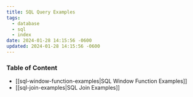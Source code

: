 ```yaml
---
title: SQL Query Examples
tags:
  - database
  - sql
  - index
date: 2024-01-28 14:15:56 -0600
updated: 2024-01-28 14:15:56 -0600
---
```


### Table of Content

* [[sql-window-function-examples|SQL Window Function Examples]]
* [[sql-join-examples|SQL Join Examples]]
